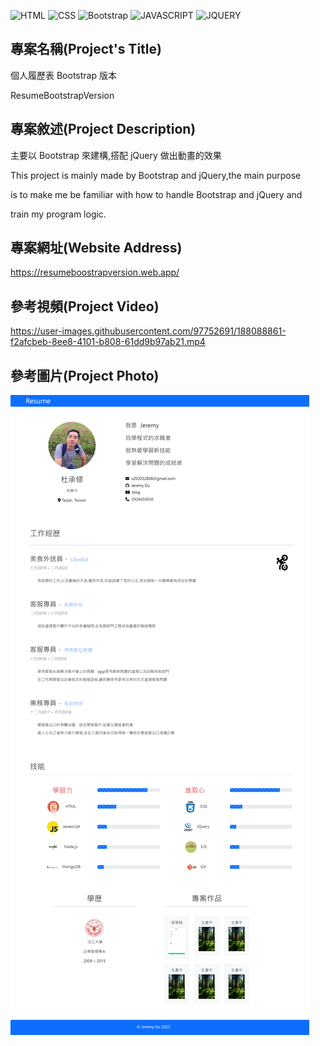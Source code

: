 ![HTML](https://img.shields.io/badge/-HTML-orange)
![CSS](https://img.shields.io/badge/-CSS-blue)
![Bootstrap](https://img.shields.io/badge/-Bootstrap%5E5.1.3-ff69b4)
![JAVASCRIPT](https://img.shields.io/badge/-JavaScript-yellow)
![JQUERY](https://img.shields.io/badge/-jQery%5E3.6.0-9cf)

## 專案名稱(Project's Title)

個人履歷表 Bootstrap 版本

ResumeBootstrapVersion

## 專案敘述(Project Description)

主要以 Bootstrap 來建構,搭配 jQuery 做出動畫的效果

This project is mainly made by Bootstrap and jQuery,the main purpose

is to make me be familiar with how to handle Bootstrap and jQuery and

train my program logic.

## 專案網址(Website Address)

https://resumeboostrapversion.web.app/


## 參考視頻(Project Video)

https://user-images.githubusercontent.com/97752691/188088861-f2afcbeb-8ee8-4101-b808-61dd9b97ab21.mp4


## 參考圖片(Project Photo)

![PROJECT PHOTO](https://github.com/Razieldu/ResumeBootstrapVersion/raw/main/profectPhotoes/resumeboostrapversion.web.app_.png)